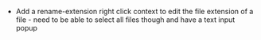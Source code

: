 * Add a rename-extension right click context to edit the file extension of a file - need to be able to select all files though and have a text input popup